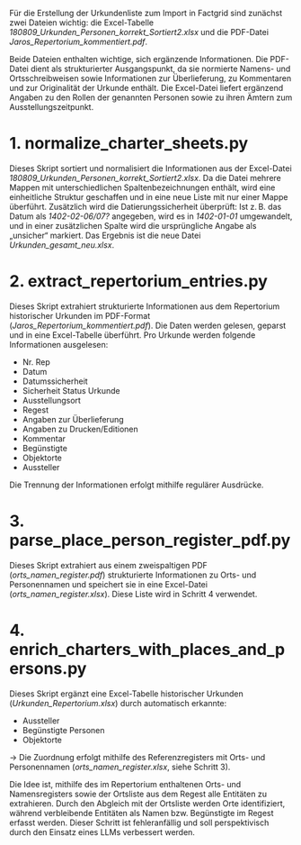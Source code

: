 Für die Erstellung der Urkundenliste zum Import in Factgrid sind zunächst zwei Dateien wichtig: die Excel-Tabelle *180809_Urkunden_Personen_korrekt_Sortiert2.xlsx* und die PDF-Datei *Jaros_Repertorium_kommentiert.pdf*.  

Beide Dateien enthalten wichtige, sich ergänzende Informationen. Die PDF-Datei dient als strukturierter Ausgangspunkt, da sie normierte Namens- und Ortsschreibweisen sowie Informationen zur Überlieferung, zu Kommentaren und zur Originalität der Urkunde enthält. Die Excel-Datei liefert ergänzend Angaben zu den Rollen der genannten Personen sowie zu ihren Ämtern zum Ausstellungszeitpunkt.

# 1. normalize_charter_sheets.py

Dieses Skript sortiert und normalisiert die Informationen aus der Excel-Datei *180809_Urkunden_Personen_korrekt_Sortiert2.xlsx*. Da die Datei mehrere Mappen mit unterschiedlichen Spaltenbezeichnungen enthält, wird eine einheitliche Struktur geschaffen und in eine neue Liste mit nur einer Mappe überführt. Zusätzlich wird die Datierungssicherheit überprüft: Ist z. B. das Datum als *1402-02-06/07?* angegeben, wird es in *1402-01-01* umgewandelt, und in einer zusätzlichen Spalte wird die ursprüngliche Angabe als „unsicher“ markiert. Das Ergebnis ist die neue Datei *Urkunden_gesamt_neu.xlsx*.

# 2. extract_repertorium_entries.py

Dieses Skript extrahiert strukturierte Informationen aus dem Repertorium historischer Urkunden im PDF-Format (*Jaros_Repertorium_kommentiert.pdf*). Die Daten werden gelesen, geparst und in eine Excel-Tabelle überführt. Pro Urkunde werden folgende Informationen ausgelesen:

- Nr. Rep  
- Datum  
- Datumssicherheit  
- Sicherheit Status Urkunde  
- Ausstellungsort  
- Regest  
- Angaben zur Überlieferung  
- Angaben zu Drucken/Editionen  
- Kommentar  
- Begünstigte  
- Objektorte  
- Aussteller  

Die Trennung der Informationen erfolgt mithilfe regulärer Ausdrücke.

# 3. parse_place_person_register_pdf.py

Dieses Skript extrahiert aus einem zweispaltigen PDF (*orts_namen_register.pdf*) strukturierte Informationen zu Orts- und Personennamen und speichert sie in eine Excel-Datei (*orts_namen_register.xlsx*). Diese Liste wird in Schritt 4 verwendet.

# 4. enrich_charters_with_places_and_persons.py

Dieses Skript ergänzt eine Excel-Tabelle historischer Urkunden (*Urkunden_Repertorium.xlsx*) durch automatisch erkannte:

- Aussteller  
- Begünstigte Personen  
- Objektorte  

→ Die Zuordnung erfolgt mithilfe des Referenzregisters mit Orts- und Personennamen (*orts_namen_register.xlsx*, siehe Schritt 3).

Die Idee ist, mithilfe des im Repertorium enthaltenen Orts- und Namensregisters sowie der Ortsliste aus dem Regest alle Entitäten zu extrahieren. Durch den Abgleich mit der Ortsliste werden Orte identifiziert, während verbleibende Entitäten als Namen bzw. Begünstigte im Regest erfasst werden. Dieser Schritt ist fehleranfällig und soll perspektivisch durch den Einsatz eines LLMs verbessert werden.

